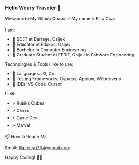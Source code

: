 ### Hello Weary Traveler 👋

<!--
**FC122/FC122** is a ✨ _special_ ✨ repository because its `README.md` (this file) appears on your GitHub profile.

Here are some ideas to get you started:

- 🔭 I’m currently working on ...
- 🌱 I’m currently learning ...
- 👯 I’m looking to collaborate on ...
- 🤔 I’m looking for help with ...
- 💬 Ask me about ...
- 📫 How to reach me: ...
- 😄 Pronouns: ...
- ⚡ Fun fact: ...
-->
Welcome to My Github Chaos! ⚡
My name is Filip Cica

I am:
  - 🔭 SDET at Barrage, Osijek
  - 🔭 Educator at Edukos, Osijek
  - 🔭 Bachelor in Computer Engineering
  - 🔭 Graduate Student at FERIT, Osijek in Software Engineering

Technologies & Tools i like to use:
  - 🔧 Languages: JS, C#
  - 🔧 Testing Frameworks: Cypress, Appium, Webdriverio
  - 🔧 IDEs: VS Code, Cursor

I like:
  - ⚡ Rubiks Cubes
  - ⚡ Chess
  - ⚡ Game Dev
  - ⚡ Marvel

📫 How to Reach Me

Email: filip.cica1234@gmail.com

Happy Coding! 🚀✨

